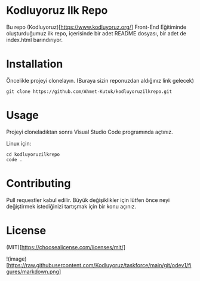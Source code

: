 # Kodluyoruz Ilk Repo
Bu repo (Kodluyoruz)[https://www.kodluyoruz.org/] Front-End Eğitiminde oluşturduğumuz ilk repo, içerisinde bir adet README dosyası, bir adet de index.html barındırıyor.

# Installation

Öncelikle projeyi clonelayın. (Buraya sizin reponuzdan aldığınız link gelecek)

`git clone https://github.com/Ahmet-Kutuk/kodluyoruzilkrepo.git`

# Usage

Projeyi cloneladıktan sonra Visual Studio Code programında açtınız.

Linux için:

```cd kodluyoruzilkrepo
cd kodluyoruzilkrepo
code .

```

# Contributing

Pull requestler kabul edilir. Büyük değişiklikler için lütfen önce neyi değiştirmek istediğinizi tartışmak için bir konu açınız.

# License

(MIT)[https://choosealicense.com/licenses/mit/]



!(image)[https://raw.githubusercontent.com/Kodluyoruz/taskforce/main/git/odev1/figures/markdown.png]


